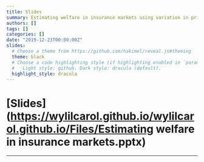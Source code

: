 ```yaml
---
title: Slides
summary: Estimating welfare in insurance markets using variation in prices
authors: []
tags: []
categories: []
date: "2019-12-23T00:00:00Z"
slides:
  # Choose a theme from https://github.com/hakimel/reveal.js#theming
  theme: black
  # Choose a code highlighting style (if highlighting enabled in `params.toml`)
  #   Light style: github. Dark style: dracula (default).
  highlight_style: dracula
---
```


# [Slides](https://wylilcarol.github.io/wylilcarol.github.io/Files/Estimating welfare in insurance markets.pptx) 

---

